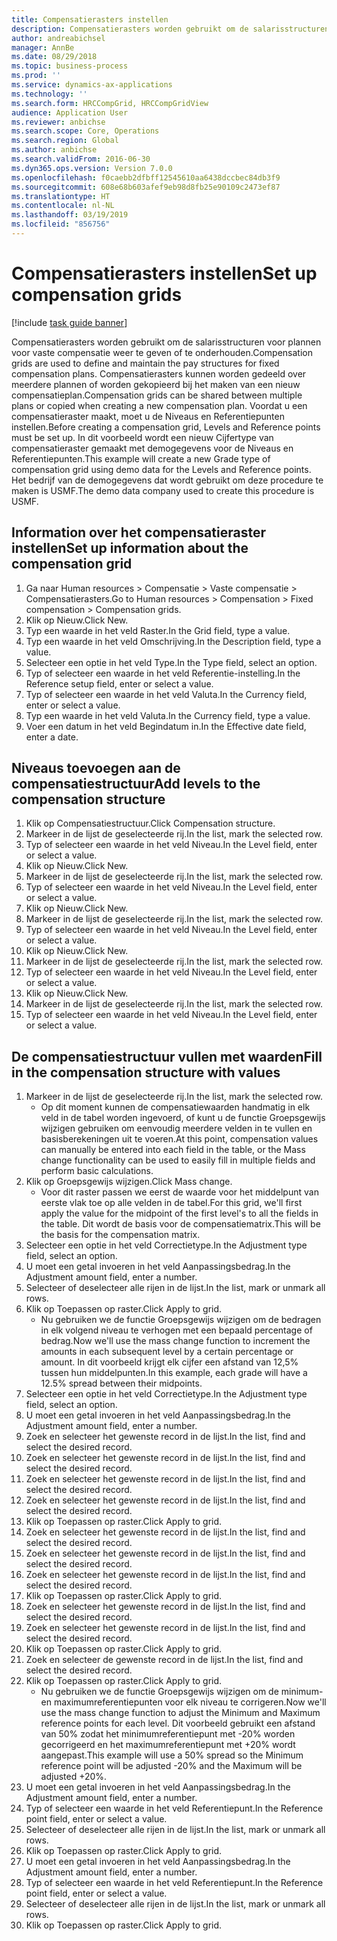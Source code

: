 ```yaml
---
title: Compensatierasters instellen
description: Compensatierasters worden gebruikt om de salarisstructuren voor plannen voor vaste compensatie weer te geven of te onderhouden.
author: andreabichsel
manager: AnnBe
ms.date: 08/29/2018
ms.topic: business-process
ms.prod: ''
ms.service: dynamics-ax-applications
ms.technology: ''
ms.search.form: HRCCompGrid, HRCCompGridView
audience: Application User
ms.reviewer: anbichse
ms.search.scope: Core, Operations
ms.search.region: Global
ms.author: anbichse
ms.search.validFrom: 2016-06-30
ms.dyn365.ops.version: Version 7.0.0
ms.openlocfilehash: f0caebb2dfbff12545610aa6438dccbec84db3f9
ms.sourcegitcommit: 608e68b603afef9eb98d8fb25e90109c2473ef87
ms.translationtype: HT
ms.contentlocale: nl-NL
ms.lasthandoff: 03/19/2019
ms.locfileid: "856756"
---
```

# <a name="set-up-compensation-grids"></a><span data-ttu-id="26ba5-103">Compensatierasters instellen</span><span class="sxs-lookup"><span data-stu-id="26ba5-103">Set up compensation grids</span></span>

[!include [task guide banner](../../includes/task-guide-banner.md)]

<span data-ttu-id="26ba5-104">Compensatierasters worden gebruikt om de salarisstructuren voor plannen voor vaste compensatie weer te geven of te onderhouden.</span><span class="sxs-lookup"><span data-stu-id="26ba5-104">Compensation grids are used to define and maintain the pay structures for fixed compensation plans.</span></span> <span data-ttu-id="26ba5-105">Compensatierasters kunnen worden gedeeld over meerdere plannen of worden gekopieerd bij het maken van een nieuw compensatieplan.</span><span class="sxs-lookup"><span data-stu-id="26ba5-105">Compensation grids can be shared between multiple plans or copied when creating a new compensation plan.</span></span>  <span data-ttu-id="26ba5-106">Voordat u een compensatieraster maakt, moet u de Niveaus en Referentiepunten instellen.</span><span class="sxs-lookup"><span data-stu-id="26ba5-106">Before creating a compensation grid, Levels and Reference points must be set up.</span></span> <span data-ttu-id="26ba5-107">In dit voorbeeld wordt een nieuw Cijfertype van compensatieraster gemaakt met demogegevens voor de Niveaus en Referentiepunten.</span><span class="sxs-lookup"><span data-stu-id="26ba5-107">This example will create a new Grade type of compensation grid using demo data for the Levels and Reference points.</span></span> <span data-ttu-id="26ba5-108">Het bedrijf van de demogegevens dat wordt gebruikt om deze procedure te maken is USMF.</span><span class="sxs-lookup"><span data-stu-id="26ba5-108">The demo data company used to create this procedure is USMF.</span></span>


## <a name="set-up-information-about-the-compensation-grid"></a><span data-ttu-id="26ba5-109">Information over het compensatieraster instellen</span><span class="sxs-lookup"><span data-stu-id="26ba5-109">Set up information about the compensation grid</span></span>
1. <span data-ttu-id="26ba5-110">Ga naar Human resources > Compensatie > Vaste compensatie > Compensatierasters.</span><span class="sxs-lookup"><span data-stu-id="26ba5-110">Go to Human resources > Compensation > Fixed compensation > Compensation grids.</span></span>
2. <span data-ttu-id="26ba5-111">Klik op Nieuw.</span><span class="sxs-lookup"><span data-stu-id="26ba5-111">Click New.</span></span>
3. <span data-ttu-id="26ba5-112">Typ een waarde in het veld Raster.</span><span class="sxs-lookup"><span data-stu-id="26ba5-112">In the Grid field, type a value.</span></span>
4. <span data-ttu-id="26ba5-113">Typ een waarde in het veld Omschrijving.</span><span class="sxs-lookup"><span data-stu-id="26ba5-113">In the Description field, type a value.</span></span>
5. <span data-ttu-id="26ba5-114">Selecteer een optie in het veld Type.</span><span class="sxs-lookup"><span data-stu-id="26ba5-114">In the Type field, select an option.</span></span>
6. <span data-ttu-id="26ba5-115">Typ of selecteer een waarde in het veld Referentie-instelling.</span><span class="sxs-lookup"><span data-stu-id="26ba5-115">In the Reference setup field, enter or select a value.</span></span>
7. <span data-ttu-id="26ba5-116">Typ of selecteer een waarde in het veld Valuta.</span><span class="sxs-lookup"><span data-stu-id="26ba5-116">In the Currency field, enter or select a value.</span></span>
8. <span data-ttu-id="26ba5-117">Typ een waarde in het veld Valuta.</span><span class="sxs-lookup"><span data-stu-id="26ba5-117">In the Currency field, type a value.</span></span>
9. <span data-ttu-id="26ba5-118">Voer een datum in het veld Begindatum in.</span><span class="sxs-lookup"><span data-stu-id="26ba5-118">In the Effective date field, enter a date.</span></span>

## <a name="add-levels-to-the-compensation-structure"></a><span data-ttu-id="26ba5-119">Niveaus toevoegen aan de compensatiestructuur</span><span class="sxs-lookup"><span data-stu-id="26ba5-119">Add levels to the compensation structure</span></span>
1. <span data-ttu-id="26ba5-120">Klik op Compensatiestructuur.</span><span class="sxs-lookup"><span data-stu-id="26ba5-120">Click Compensation structure.</span></span>
2. <span data-ttu-id="26ba5-121">Markeer in de lijst de geselecteerde rij.</span><span class="sxs-lookup"><span data-stu-id="26ba5-121">In the list, mark the selected row.</span></span>
3. <span data-ttu-id="26ba5-122">Typ of selecteer een waarde in het veld Niveau.</span><span class="sxs-lookup"><span data-stu-id="26ba5-122">In the Level field, enter or select a value.</span></span>
4. <span data-ttu-id="26ba5-123">Klik op Nieuw.</span><span class="sxs-lookup"><span data-stu-id="26ba5-123">Click New.</span></span>
5. <span data-ttu-id="26ba5-124">Markeer in de lijst de geselecteerde rij.</span><span class="sxs-lookup"><span data-stu-id="26ba5-124">In the list, mark the selected row.</span></span>
6. <span data-ttu-id="26ba5-125">Typ of selecteer een waarde in het veld Niveau.</span><span class="sxs-lookup"><span data-stu-id="26ba5-125">In the Level field, enter or select a value.</span></span>
7. <span data-ttu-id="26ba5-126">Klik op Nieuw.</span><span class="sxs-lookup"><span data-stu-id="26ba5-126">Click New.</span></span>
8. <span data-ttu-id="26ba5-127">Markeer in de lijst de geselecteerde rij.</span><span class="sxs-lookup"><span data-stu-id="26ba5-127">In the list, mark the selected row.</span></span>
9. <span data-ttu-id="26ba5-128">Typ of selecteer een waarde in het veld Niveau.</span><span class="sxs-lookup"><span data-stu-id="26ba5-128">In the Level field, enter or select a value.</span></span>
10. <span data-ttu-id="26ba5-129">Klik op Nieuw.</span><span class="sxs-lookup"><span data-stu-id="26ba5-129">Click New.</span></span>
11. <span data-ttu-id="26ba5-130">Markeer in de lijst de geselecteerde rij.</span><span class="sxs-lookup"><span data-stu-id="26ba5-130">In the list, mark the selected row.</span></span>
12. <span data-ttu-id="26ba5-131">Typ of selecteer een waarde in het veld Niveau.</span><span class="sxs-lookup"><span data-stu-id="26ba5-131">In the Level field, enter or select a value.</span></span>
13. <span data-ttu-id="26ba5-132">Klik op Nieuw.</span><span class="sxs-lookup"><span data-stu-id="26ba5-132">Click New.</span></span>
14. <span data-ttu-id="26ba5-133">Markeer in de lijst de geselecteerde rij.</span><span class="sxs-lookup"><span data-stu-id="26ba5-133">In the list, mark the selected row.</span></span>
15. <span data-ttu-id="26ba5-134">Typ of selecteer een waarde in het veld Niveau.</span><span class="sxs-lookup"><span data-stu-id="26ba5-134">In the Level field, enter or select a value.</span></span>

## <a name="fill-in-the-compensation-structure-with-values"></a><span data-ttu-id="26ba5-135">De compensatiestructuur vullen met waarden</span><span class="sxs-lookup"><span data-stu-id="26ba5-135">Fill in the compensation structure with values</span></span>
1. <span data-ttu-id="26ba5-136">Markeer in de lijst de geselecteerde rij.</span><span class="sxs-lookup"><span data-stu-id="26ba5-136">In the list, mark the selected row.</span></span>
    * <span data-ttu-id="26ba5-137">Op dit moment kunnen de compensatiewaarden handmatig in elk veld in de tabel worden ingevoerd, of kunt u de functie Groepsgewijs wijzigen gebruiken om eenvoudig meerdere velden in te vullen en basisberekeningen uit te voeren.</span><span class="sxs-lookup"><span data-stu-id="26ba5-137">At this point, compensation values can manually be entered into each field in the table, or the Mass change functionality can be used to easily fill in multiple fields and perform basic calculations.</span></span>  
2. <span data-ttu-id="26ba5-138">Klik op Groepsgewijs wijzigen.</span><span class="sxs-lookup"><span data-stu-id="26ba5-138">Click Mass change.</span></span>
    * <span data-ttu-id="26ba5-139">Voor dit raster passen we eerst de waarde voor het middelpunt van eerste vlak toe op alle velden in de tabel.</span><span class="sxs-lookup"><span data-stu-id="26ba5-139">For this grid, we'll first apply the value for the midpoint of the first level's to all the fields in the table.</span></span> <span data-ttu-id="26ba5-140">Dit wordt de basis voor de compensatiematrix.</span><span class="sxs-lookup"><span data-stu-id="26ba5-140">This will be the basis for the compensation matrix.</span></span>  
3. <span data-ttu-id="26ba5-141">Selecteer een optie in het veld Correctietype.</span><span class="sxs-lookup"><span data-stu-id="26ba5-141">In the Adjustment type field, select an option.</span></span>
4. <span data-ttu-id="26ba5-142">U moet een getal invoeren in het veld Aanpassingsbedrag.</span><span class="sxs-lookup"><span data-stu-id="26ba5-142">In the Adjustment amount field, enter a number.</span></span>
5. <span data-ttu-id="26ba5-143">Selecteer of deselecteer alle rijen in de lijst.</span><span class="sxs-lookup"><span data-stu-id="26ba5-143">In the list, mark or unmark all rows.</span></span>
6. <span data-ttu-id="26ba5-144">Klik op Toepassen op raster.</span><span class="sxs-lookup"><span data-stu-id="26ba5-144">Click Apply to grid.</span></span>
    * <span data-ttu-id="26ba5-145">Nu gebruiken we de functie Groepsgewijs wijzigen om de bedragen in elk volgend niveau te verhogen met een bepaald percentage of bedrag.</span><span class="sxs-lookup"><span data-stu-id="26ba5-145">Now we'll use the mass change function to increment the amounts in each subsequent level by a certain percentage or amount.</span></span> <span data-ttu-id="26ba5-146">In dit voorbeeld krijgt elk cijfer een afstand van 12,5% tussen hun middelpunten.</span><span class="sxs-lookup"><span data-stu-id="26ba5-146">In this example, each grade will have a 12.5% spread between their midpoints.</span></span>  
7. <span data-ttu-id="26ba5-147">Selecteer een optie in het veld Correctietype.</span><span class="sxs-lookup"><span data-stu-id="26ba5-147">In the Adjustment type field, select an option.</span></span>
8. <span data-ttu-id="26ba5-148">U moet een getal invoeren in het veld Aanpassingsbedrag.</span><span class="sxs-lookup"><span data-stu-id="26ba5-148">In the Adjustment amount field, enter a number.</span></span>
9. <span data-ttu-id="26ba5-149">Zoek en selecteer het gewenste record in de lijst.</span><span class="sxs-lookup"><span data-stu-id="26ba5-149">In the list, find and select the desired record.</span></span>
10. <span data-ttu-id="26ba5-150">Zoek en selecteer het gewenste record in de lijst.</span><span class="sxs-lookup"><span data-stu-id="26ba5-150">In the list, find and select the desired record.</span></span>
11. <span data-ttu-id="26ba5-151">Zoek en selecteer het gewenste record in de lijst.</span><span class="sxs-lookup"><span data-stu-id="26ba5-151">In the list, find and select the desired record.</span></span>
12. <span data-ttu-id="26ba5-152">Zoek en selecteer het gewenste record in de lijst.</span><span class="sxs-lookup"><span data-stu-id="26ba5-152">In the list, find and select the desired record.</span></span>
13. <span data-ttu-id="26ba5-153">Klik op Toepassen op raster.</span><span class="sxs-lookup"><span data-stu-id="26ba5-153">Click Apply to grid.</span></span>
14. <span data-ttu-id="26ba5-154">Zoek en selecteer het gewenste record in de lijst.</span><span class="sxs-lookup"><span data-stu-id="26ba5-154">In the list, find and select the desired record.</span></span>
15. <span data-ttu-id="26ba5-155">Zoek en selecteer het gewenste record in de lijst.</span><span class="sxs-lookup"><span data-stu-id="26ba5-155">In the list, find and select the desired record.</span></span>
16. <span data-ttu-id="26ba5-156">Zoek en selecteer het gewenste record in de lijst.</span><span class="sxs-lookup"><span data-stu-id="26ba5-156">In the list, find and select the desired record.</span></span>
17. <span data-ttu-id="26ba5-157">Klik op Toepassen op raster.</span><span class="sxs-lookup"><span data-stu-id="26ba5-157">Click Apply to grid.</span></span>
18. <span data-ttu-id="26ba5-158">Zoek en selecteer het gewenste record in de lijst.</span><span class="sxs-lookup"><span data-stu-id="26ba5-158">In the list, find and select the desired record.</span></span>
19. <span data-ttu-id="26ba5-159">Zoek en selecteer het gewenste record in de lijst.</span><span class="sxs-lookup"><span data-stu-id="26ba5-159">In the list, find and select the desired record.</span></span>
20. <span data-ttu-id="26ba5-160">Klik op Toepassen op raster.</span><span class="sxs-lookup"><span data-stu-id="26ba5-160">Click Apply to grid.</span></span>
21. <span data-ttu-id="26ba5-161">Zoek en selecteer de gewenste record in de lijst.</span><span class="sxs-lookup"><span data-stu-id="26ba5-161">In the list, find and select the desired record.</span></span>
22. <span data-ttu-id="26ba5-162">Klik op Toepassen op raster.</span><span class="sxs-lookup"><span data-stu-id="26ba5-162">Click Apply to grid.</span></span>
    * <span data-ttu-id="26ba5-163">Nu gebruiken we de functie Groepsgewijs wijzigen om de minimum- en maximumreferentiepunten voor elk niveau te corrigeren.</span><span class="sxs-lookup"><span data-stu-id="26ba5-163">Now we'll use the mass change function to adjust the Minimum and Maximum reference points for each level.</span></span> <span data-ttu-id="26ba5-164">Dit voorbeeld gebruikt een afstand van 50% zodat het minimumreferentiepunt met -20% worden gecorrigeerd en het maximumreferentiepunt met +20% wordt aangepast.</span><span class="sxs-lookup"><span data-stu-id="26ba5-164">This example will use a 50% spread so the Minimum reference point will be adjusted -20% and the Maximum will be adjusted +20%.</span></span>  
23. <span data-ttu-id="26ba5-165">U moet een getal invoeren in het veld Aanpassingsbedrag.</span><span class="sxs-lookup"><span data-stu-id="26ba5-165">In the Adjustment amount field, enter a number.</span></span>
24. <span data-ttu-id="26ba5-166">Typ of selecteer een waarde in het veld Referentiepunt.</span><span class="sxs-lookup"><span data-stu-id="26ba5-166">In the Reference point field, enter or select a value.</span></span>
25. <span data-ttu-id="26ba5-167">Selecteer of deselecteer alle rijen in de lijst.</span><span class="sxs-lookup"><span data-stu-id="26ba5-167">In the list, mark or unmark all rows.</span></span>
26. <span data-ttu-id="26ba5-168">Klik op Toepassen op raster.</span><span class="sxs-lookup"><span data-stu-id="26ba5-168">Click Apply to grid.</span></span>
27. <span data-ttu-id="26ba5-169">U moet een getal invoeren in het veld Aanpassingsbedrag.</span><span class="sxs-lookup"><span data-stu-id="26ba5-169">In the Adjustment amount field, enter a number.</span></span>
28. <span data-ttu-id="26ba5-170">Typ of selecteer een waarde in het veld Referentiepunt.</span><span class="sxs-lookup"><span data-stu-id="26ba5-170">In the Reference point field, enter or select a value.</span></span>
29. <span data-ttu-id="26ba5-171">Selecteer of deselecteer alle rijen in de lijst.</span><span class="sxs-lookup"><span data-stu-id="26ba5-171">In the list, mark or unmark all rows.</span></span>
30. <span data-ttu-id="26ba5-172">Klik op Toepassen op raster.</span><span class="sxs-lookup"><span data-stu-id="26ba5-172">Click Apply to grid.</span></span>

